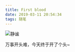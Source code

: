 ```yaml
---
title: First blood
date: 2019-03-11 20:54:34
tags: 随笔
---
```


![静谧](https://i.loli.net/2019/03/11/5c8685629867d.jpg)

万事开头难，今天终于开了个头~
